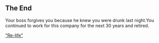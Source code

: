 ## The End

Your boss forgives you because he knew you were drunk last night.You continued to work for this company for the next 30 years and retired.

["Re-life"](../README.md)